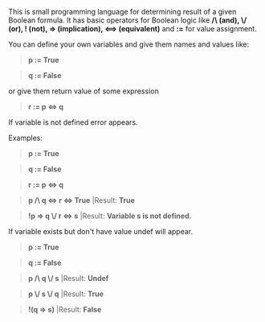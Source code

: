 This is small programming language for determining result of a given Boolean formula. It has basic operators for Boolean logic like **/\\ (and), \\/ (or), ! (not), => (implication), <==> (equivalent)** and **\:=** for value assignment.


You can define your own variables and give them names and values like:

>**p := True**

>**q := False**


or give them return value of some expression


>**r := p <=> q**


If variable is not defined error appears.


Examples:


>**p := True**

>**q := False**

>**r := p <=> q**

>**p /\\ q <=> r <=> True**                     |Result: **True**

>**!p => q \\/ r <=> s**                        |Result: **Variable s is not defined.**


If variable exists but don't have value undef will appear.


>**p := True**

>**q := False**

>**p /\\ q \\/ s**                               |Result: **Undef**

>**p \\/ s \\/ q**                               |Result: **True**

>**!(q => s)**                                   |Result: **False**
